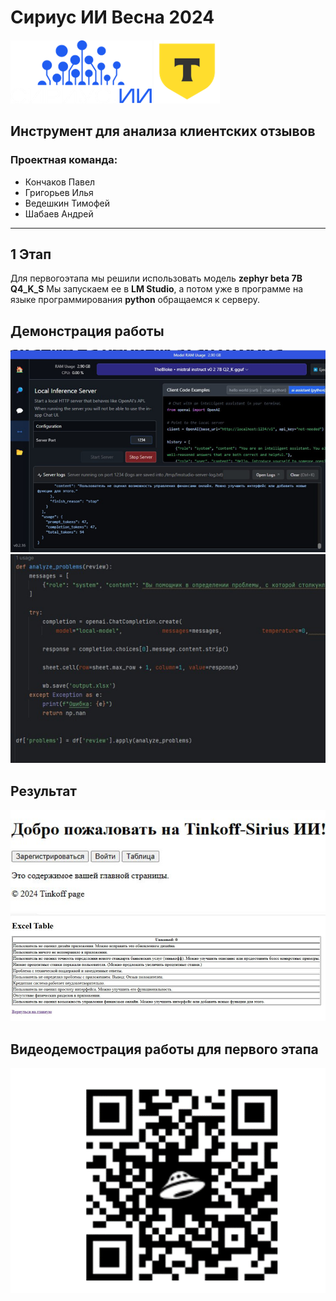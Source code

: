 # **Сириус ИИ** Весна 2024

![Сириус](https://github.com/z1nex-1/Sirius_AI/blob/main/img/logo1.png)
![Тинькофф](https://github.com/z1nex-1/Sirius_AI/blob/main/img/logo2.png)

## Инструмент для анализа клиентских отзывов

### Проектная команда:

- Кончаков Павел
- Григорьев Илья
- Ведешкин Тимофей
- Шабаев Андрей

________

## 1 Этап
Для первогоэтапа мы решили использовать модель **zephyr beta 7B Q4_K_S**
Мы запускаем ее в **LM Studio**, а потом уже в программе на языке программирования **python** обращаемся к серверу.

## Демонстрация работы
![Lm Studio](https://github.com/z1nex-1/Sirius_AI/blob/main/img/im4.png) ![Python](https://github.com/z1nex-1/Sirius_AI/blob/main/img/img5.png)

## Результат
![Lm Studio](https://github.com/z1nex-1/Sirius_AI/blob/main/img/img6.png)
![Python](https://github.com/z1nex-1/Sirius_AI/blob/main/img/img7.png)

## Видеодемострация работы для первого этапа
![Python](https://github.com/z1nex-1/Sirius_AI/blob/main/img/qr.png)
